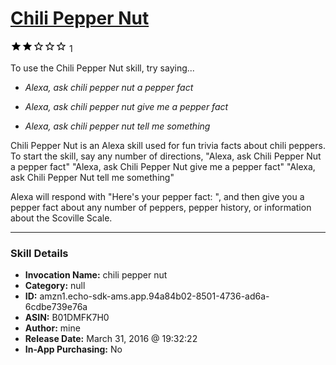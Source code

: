 # [Chili Pepper Nut](http://alexa.amazon.com/#skills/amzn1.echo-sdk-ams.app.94a84b02-8501-4736-ad6a-6cdbe739e76a)
![2 stars](../../images/ic_star_black_18dp_1x.png)![2 stars](../../images/ic_star_black_18dp_1x.png)![2 stars](../../images/ic_star_border_black_18dp_1x.png)![2 stars](../../images/ic_star_border_black_18dp_1x.png)![2 stars](../../images/ic_star_border_black_18dp_1x.png) 1

To use the Chili Pepper Nut skill, try saying...

* *Alexa, ask chili pepper nut a pepper fact*

* *Alexa, ask chili pepper nut give me a pepper fact*

* *Alexa, ask chili pepper nut tell me something*

Chili Pepper Nut is an Alexa skill used for fun trivia facts about chili peppers.
To start the skill, say any number of directions,
"Alexa, ask Chili Pepper Nut a pepper fact"
"Alexa, ask Chili Pepper Nut give me a pepper fact"
"Alexa, ask Chili Pepper Nut tell me something"

Alexa will respond with "Here's your pepper fact: ", and then give you a pepper fact about any number of peppers, pepper history, or information about the Scoville Scale.

***

### Skill Details

* **Invocation Name:** chili pepper nut
* **Category:** null
* **ID:** amzn1.echo-sdk-ams.app.94a84b02-8501-4736-ad6a-6cdbe739e76a
* **ASIN:** B01DMFK7H0
* **Author:** mine
* **Release Date:** March 31, 2016 @ 19:32:22
* **In-App Purchasing:** No
